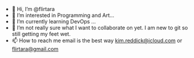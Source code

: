- 👋 Hi, I’m @flirtara
- 👀 I’m interested in Programming and Art...
- 🌱 I’m currently learning DevOps ...
- 💞️ I’m not really sure what I want to collaborate on yet.  I am new to git so still getting my feet wet.
- 📫 How to reach me email is the best way kim.reddick@icloud.com or flirtara@gmail.com

<!---
flirtara/flirtara is a ✨ special ✨ repository because its `README.md` (this file) appears on your GitHub profile.
You can click the Preview link to take a look at your changes.
--->
